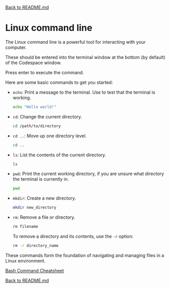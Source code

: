 [Back to README.md](../README.md)

# Linux command line

The Linux command line is a powerful tool for interacting with your computer. 

These should be entered into the terminal window at the bottom (by default) of the Codespace window.

Press enter to execute the command.

Here are some basic commands to get you started:

- `echo`: Print a message to the terminal. Use to test that the terminal is working.
    ```sh
    echo "Hello world!"
    ```

- `cd`: Change the current directory.
    ```sh
    cd /path/to/directory
    ```

- `cd ..`: Move up one directory level.
    ```sh
    cd ..
    ```

- `ls`: List the contents of the current directory.
    ```sh
    ls
    ```

- `pwd`: Print the current working directory, if you are unsure what directory the terminal is currently in.
    ```sh
    pwd
    ```

- `mkdir`: Create a new directory.
    ```sh
    mkdir new_directory
    ```

- `rm`: Remove a file or directory.
    ```sh
    rm filename
    ```
    To remove a directory and its contents, use the `-r` option:
    ```sh
    rm -r directory_name
    ```

These commands form the foundation of navigating and managing files in a Linux environment.

[Bash Command Cheatsheet](https://www.educative.io/blog/bash-shell-command-cheat-sheet)

[Back to README.md](../README.md)